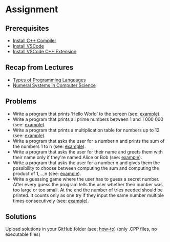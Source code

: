 # Assignment

## Prerequisites
- [Install C++ Compiler](https://code.visualstudio.com/docs/languages/cpp#_install-a-compiler)
- [Install VSCode](https://code.visualstudio.com/download)
- [Install VSCode C++ Extension](https://code.visualstudio.com/docs/languages/cpp#_install-the-extension)

## Recap from Lectures
- [Types of Programming Languages](https://www.watelectronics.com/types-of-programming-languages-with-differences/)
- [Numeral Systems in Computer Science](https://en.wikipedia.org/wiki/Computer_number_format)

## Problems
- Write a program that prints ‘Hello World’ to the screen (see: [example](https://github.com/triffon/ip-2021-22/blob/master/exercises/7/Week-1/Examples/HelloWorldExample.cpp)). 
- Write a program that prints all prime numbers between 1 and 1 000 000 (see: [example](https://github.com/triffon/ip-2021-22/blob/master/exercises/7/Week-1/Examples/PrimeNumbersExample.cpp)).
- Write a program that prints a multiplication table for numbers up to 12 (see: [example](https://github.com/triffon/ip-2021-22/blob/master/exercises/7/Week-1/Examples/MultiplicationTableExample.cpp)).
- Write a program that asks the user for a number n and prints the sum of the numbers 1 to n (see: [example](https://github.com/triffon/ip-2021-22/blob/master/exercises/7/Week-1/Examples/SumNumbersExample.cpp)).
- Write a program that asks the user for their name and greets them with their name only if they're named Alice or Bob (see: [example](https://github.com/triffon/ip-2021-22/blob/master/exercises/7/Week-1/Examples/GreetingsExample.cpp)).
- Write a program that asks the user for a number n and gives them the possibility to choose between computing the sum and computing the product of 1,…,n (see: [example](https://github.com/triffon/ip-2021-22/blob/master/exercises/7/Week-1/Examples/SumOrProductExample.cpp)).
- Write a guessing game where the user has to guess a secret number. After every guess the program tells the user whether their number was too large or too small. At the end the number of tries needed should be printed. It counts only as one try if they input the same number multiple times consecutively (see: [example](https://github.com/triffon/ip-2021-22/blob/master/exercises/7/Week-1/Examples/GuessingGameExample.cpp)).

## Solutions
Upload solutions in your GitHub folder (see: [how-to](https://www.atlassian.com/git/tutorials/saving-changes/git-commit)) (only .CPP files, no executable files)

